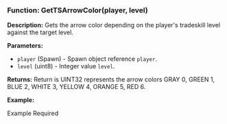 ### Function: GetTSArrowColor(player, level)

**Description:**
Gets the arrow color depending on the player's tradeskill level against the target level.

**Parameters:**
- `player` (Spawn) - Spawn object reference `player`.
- `level` (uint8) - Integer value `level`.

**Returns:** Return is UINT32 represents the arrow colors GRAY 0, GREEN 1, BLUE 2, WHITE 3, YELLOW 4, ORANGE 5, RED 6.

**Example:**

Example Required
